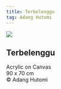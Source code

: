 ```yaml
---
title: Terbelenggu
tag: Adang Hutomi
---
```


![](https://raw.githubusercontent.com/BayuAngora/gallery/main/adanghutomi-terbelenggu.jpg)

## Terbelenggu  
Acrylic on Canvas  
90 x 70 cm  
© Adang Hutomi  
